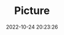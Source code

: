 ---
weight: 1
images:
- /images/edited/151.jpeg
title: Picture
date: 2022-10-24 20:23:26
tags: [luminarneo,work,ilce7m3,person,bird]
---